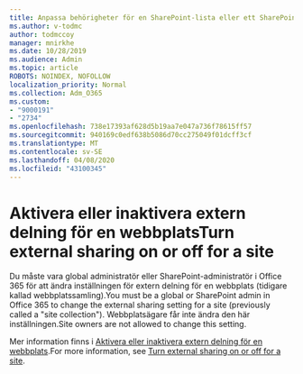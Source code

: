 ```yaml
---
title: Anpassa behörigheter för en SharePoint-lista eller ett SharePoint-bibliotek
ms.author: v-todmc
author: todmccoy
manager: mnirkhe
ms.date: 10/28/2019
ms.audience: Admin
ms.topic: article
ROBOTS: NOINDEX, NOFOLLOW
localization_priority: Normal
ms.collection: Adm_O365
ms.custom:
- "9000191"
- "2734"
ms.openlocfilehash: 738e17393af628d5b19aa7e047a736f78615ff57
ms.sourcegitcommit: 940169c0edf638b5086d70cc275049f01dcff3cf
ms.translationtype: MT
ms.contentlocale: sv-SE
ms.lasthandoff: 04/08/2020
ms.locfileid: "43100345"
---
```

# <a name="turn-external-sharing-on-or-off-for-a-site"></a><span data-ttu-id="ce0cd-102">Aktivera eller inaktivera extern delning för en webbplats</span><span class="sxs-lookup"><span data-stu-id="ce0cd-102">Turn external sharing on or off for a site</span></span>

<span data-ttu-id="ce0cd-103">Du måste vara global administratör eller SharePoint-administratör i Office 365 för att ändra inställningen för extern delning för en webbplats (tidigare kallad webbplatssamling).</span><span class="sxs-lookup"><span data-stu-id="ce0cd-103">You must be a global or SharePoint admin in Office 365 to change the external sharing setting for a site (previously called a "site collection").</span></span> <span data-ttu-id="ce0cd-104">Webbplatsägare får inte ändra den här inställningen.</span><span class="sxs-lookup"><span data-stu-id="ce0cd-104">Site owners are not allowed to change this setting.</span></span> 

<span data-ttu-id="ce0cd-105">Mer information finns i [Aktivera eller inaktivera extern delning för en webbplats](https://docs.microsoft.com/sharepoint/change-external-sharing-site).</span><span class="sxs-lookup"><span data-stu-id="ce0cd-105">For more information, see [Turn external sharing on or off for a site](https://docs.microsoft.com/sharepoint/change-external-sharing-site).</span></span>
